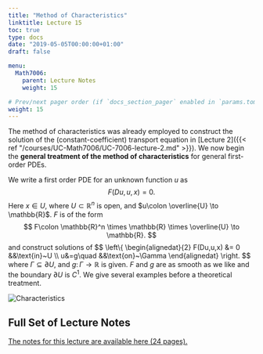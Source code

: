 ```yaml
---
title: "Method of Characteristics"
linktitle: Lecture 15
toc: true
type: docs
date: "2019-05-05T00:00:00+01:00"
draft: false

menu:
  Math7006:
    parent: Lecture Notes
    weight: 15

# Prev/next pager order (if `docs_section_pager` enabled in `params.toml`)
weight: 15
---
```

The method of characteristics was already employed to construct the solution of the (constant-coefficient) transport equation in [Lecture 2]({{< ref "/courses/UC-Math7006/UC-7006-lecture-2.md" >}}). We now begin the **general treatment of the method of characteristics** for general first-order PDEs.

We write a first order PDE for an unknown function $u$ as
$$
F(Du,u,x)=0.
$$
Here $x\in U$, where $U \subset \mathbb{R}^{n}$ is open, and $u\colon \overline{U} \to \mathbb{R}$. $F$ is of the form
$$
F\colon \mathbb{R}^n \times \mathbb{R} \times \overline{U} \to \mathbb{R}.
$$
and construct solutions of
$$
\left\\{
\begin{alignedat}{2}
F(Du,u,x) &= 0 &&\text{in}~U \\\ u&=g\quad &&\text{on}~\Gamma
\end{alignedat}
\right.
$$
where $\Gamma \subseteq \partial U$, and $g\colon \Gamma \to \mathbb{R}$ is given. $F$ and $g$ are as smooth as we like and the boundary $\partial U$ is $C^1$. We give several examples before a theoretical treatment.

![Characteristics](../img/characteristics.png)

## Full Set of Lecture Notes

[The notes for this lecture are available here (24 pages).](https://www.dropbox.com/s/zlb6117r5jkggwm/uc-7006-Lec-15-Characteristics.pdf?dl=0)
